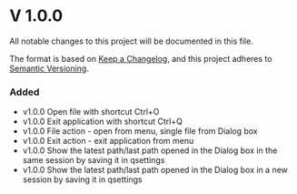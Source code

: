 # V 1.0.0
All notable changes to this project will be documented in this file.

The format is based on [Keep a Changelog](https://keepachangelog.com/en/1.1.0/),
and this project adheres to [Semantic Versioning](https://semver.org/spec/v2.0.0.html).

### Added

- v1.0.0 Open file with shortcut Ctrl+O
- v1.0.0 Exit application with shortcut Ctrl+Q
- v1.0.0 File action - open from menu, single file from Dialog box
- v1.0.0 Exit action - exit application from menu
- v1.0.0 Show the latest path/last path opened in the Dialog box in the same session by saving it in qsettings
- v1.0.0 Show the latest path/last path opened in the Dialog box in a new session by saving it in qsettings
